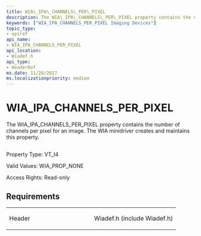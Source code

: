 ```yaml
---
title: WIA\_IPA\_CHANNELS\_PER\_PIXEL
description: The WIA\_IPA\_CHANNELS\_PER\_PIXEL property contains the number of channels per pixel for an image. The WIA minidriver creates and maintains this property.
keywords: ["WIA_IPA_CHANNELS_PER_PIXEL Imaging Devices"]
topic_type:
- apiref
api_name:
- WIA_IPA_CHANNELS_PER_PIXEL
api_location:
- Wiadef.h
api_type:
- HeaderDef
ms.date: 11/28/2017
ms.localizationpriority: medium
---
```


# WIA\_IPA\_CHANNELS\_PER\_PIXEL


The WIA\_IPA\_CHANNELS\_PER\_PIXEL property contains the number of channels per pixel for an image. The WIA minidriver creates and maintains this property.

## <span id="ddk_wia_ipa_channels_per_pixel_si"></span><span id="DDK_WIA_IPA_CHANNELS_PER_PIXEL_SI"></span>


Property Type: VT\_I4

Valid Values: WIA\_PROP\_NONE

Access Rights: Read-only

Requirements
------------

<table>
<colgroup>
<col width="50%" />
<col width="50%" />
</colgroup>
<tbody>
<tr class="odd">
<td><p>Header</p></td>
<td>Wiadef.h (include Wiadef.h)</td>
</tr>
</tbody>
</table>

 

 





